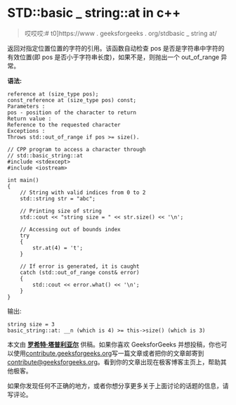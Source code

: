 # STD::basic _ string::at in c++

> 哎哎哎:# t0]https://www . geeksforgeeks . org/stdbasic _ string at/

返回对指定位置位置的字符的引用。该函数自动检查 pos 是否是字符串中字符的有效位置(即 pos 是否小于字符串长度)，如果不是，则抛出一个 out_of_range 异常。

**语法:**

```
reference at (size_type pos);
const_reference at (size_type pos) const;
Parameters :
pos - position of the character to return
Return value :
Reference to the requested character
Exceptions :
Throws std::out_of_range if pos >= size().
```

```
// CPP program to access a character through
// std::basic_string::at 
#include <stdexcept>
#include <iostream>

int main()
{
    // String with valid indices from 0 to 2
    std::string str = "abc";

    // Printing size of string
    std::cout << "string size = " << str.size() << '\n';

    // Accessing out of bounds index
    try 
    {
        str.at(4) = 't';
    }

    // If error is generated, it is caught
    catch (std::out_of_range const& error) 
    {
        std::cout << error.what() << '\n';
    }
}
```

输出:

```
string size = 3
basic_string::at: __n (which is 4) >= this->size() (which is 3)

```

本文由 **[罗希特·塔普利亚尔](https://www.linkedin.com/in/rohit-thapliyal-515b5913a/)** 供稿。如果你喜欢 GeeksforGeeks 并想投稿，你也可以使用[contribute.geeksforgeeks.org](http://www.contribute.geeksforgeeks.org)写一篇文章或者把你的文章邮寄到 contribute@geeksforgeeks.org。看到你的文章出现在极客博客主页上，帮助其他极客。

如果你发现任何不正确的地方，或者你想分享更多关于上面讨论的话题的信息，请写评论。